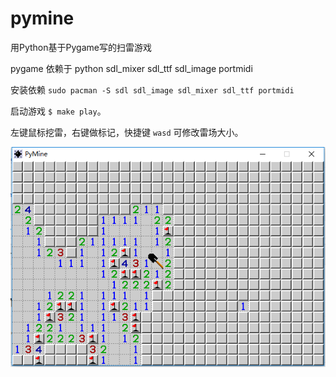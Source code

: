 # pymine

用Python基于Pygame写的扫雷游戏

pygame 依赖于 python sdl_mixer sdl_ttf sdl_image portmidi

安装依赖 `sudo pacman -S sdl sdl_image sdl_mixer sdl_ttf portmidi`

启动游戏 `$ make play`。

左键鼠标挖雷，右键做标记，快捷键 `wasd` 可修改雷场大小。

![screenshot.png](https://github.com/archtaurus/pymine/raw/master/screenshot.png)
